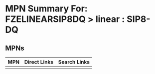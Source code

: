 



# MPN Summary For: FZELINEARSIP8DQ > linear : SIP8-DQ

## MPNs
  

|MPN|Direct Links|Search Links|
| :--- | :--- | :--- |
||||
